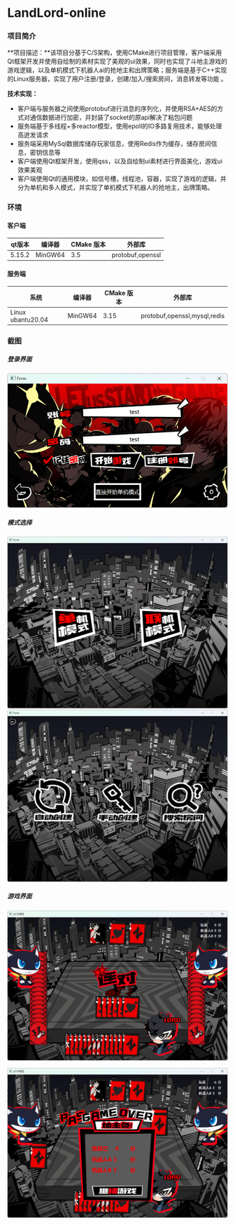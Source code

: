 # LandLord-online
### 项目简介

**项目描述：**该项目分基于C/S架构，使用CMake进行项目管理，客户端采用Qt框架开发并使用自绘制的素材实现了美观的ui效果，同时也实现了斗地主游戏的游戏逻辑，以及单机模式下机器人ai的抢地主和出牌策略；服务端是基于C++实现的Linux服务器，实现了用户注册/登录，创建/加入/搜索房间，消息转发等功能 。

**技术实现：**

- 客户端与服务器之间使用protobuf进行消息的序列化，并使用RSA+AES的方式对通信数据进行加密，并封装了socket的原api解决了粘包问题
- 服务端基于多线程+多reactor模型，使用epoll的IO多路复用技术，能够处理高迸发请求
- 服务端采用MySql数据库储存玩家信息，使用Redis作为缓存，储存房间信息，密钥信息等
- 客户端使用Qt框架开发，使用qss，以及自绘制ui素材进行界面美化，游戏ui效果美观
- 客户端使用Qt的通用模块，如信号槽，线程池，容器，实现了游戏的逻辑，并分为单机和多人模式，并实现了单机模式下机器人的抢地主，出牌策略。

### 环境

#### 客户端

| qt版本|编译器|CMake 版本| 外部库|
| ------ | ---- | ---- | ---- |
| 5.15.2 |MinGW64|3.5| protobuf,openssl |

#### 服务端

| 系统              | 编译器  | CMake 版本 | 外部库                       |
| ----------------- | ------- | ---------- | ---------------------------- |
| Linux ubantu20.04 | MinGW64 | 3.15       | protobuf,openssl,mysql,redis |

### 截图

##### 登录界面

![1](doc\1.png)

##### 模式选择

![2](doc\2.png)![3](doc\3.png)

##### 游戏界面

![4](doc\4.png)

![5](doc\5.png)
